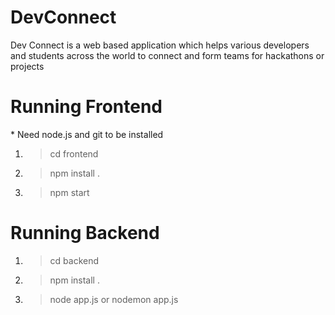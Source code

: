 # DevConnect
Dev Connect is a web based application which helps various developers and students across the world to connect and form teams for hackathons or projects

<h1>Running Frontend </h1>
<p>* Need node.js and git to be installed </p>

1) >cd frontend
2) >npm install .
3) >npm start

<h1>Running Backend </h1>

1) >cd backend
2) >npm install .
3) >node app.js or nodemon app.js
